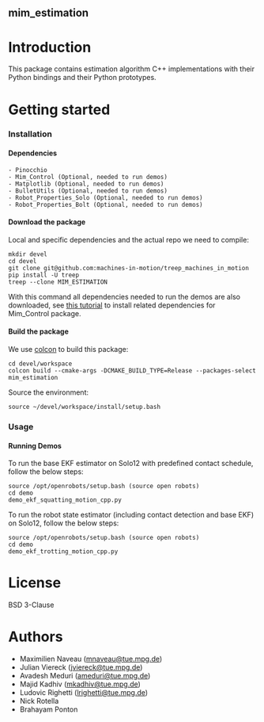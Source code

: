 mim_estimation
-----------

# Introduction

This package contains estimation algorithm C++ implementations with their Python
bindings and their Python prototypes.

# Getting started

### Installation

#### Dependencies

```
- Pinocchio
- Mim_Control (Optional, needed to run demos)
- Matplotlib (Optional, needed to run demos)
- BulletUtils (Optional, needed to run demos)
- Robot_Properties_Solo (Optional, needed to run demos)
- Robot_Properties_Bolt (Optional, needed to run demos)
```

#### Download the package

Local and specific dependencies and the actual repo we need to compile:
```
mkdir devel
cd devel
git clone git@github.com:machines-in-motion/treep_machines_in_motion
pip install -U treep
treep --clone MIM_ESTIMATION
```

With this command all dependencies needed to run the demos are also downloaded, 
see [this tutorial](https://github.com/machines-in-motion/mim_control) to 
install related dependencies for Mim_Control package.

#### Build the package

We use [colcon](https://github.com/machines-in-motion/machines-in-motion.github.io/wiki/use_colcon)
to build this package:
```
cd devel/workspace
colcon build --cmake-args -DCMAKE_BUILD_TYPE=Release --packages-select mim_estimation
```

Source the environment:
```
source ~/devel/workspace/install/setup.bash
```

### Usage

#### Running Demos

To run the base EKF estimator on Solo12 with predefined contact schedule, follow 
the below steps:
```
source /opt/openrobots/setup.bash (source open robots)
cd demo
demo_ekf_squatting_motion_cpp.py
```

To run the robot state estimator (including contact detection and base EKF) on 
Solo12, follow the below steps:
```
source /opt/openrobots/setup.bash (source open robots)
cd demo
demo_ekf_trotting_motion_cpp.py
```

# License

BSD 3-Clause

# Authors

- Maximilien Naveau (mnaveau@tue.mpg.de)
- Julian Viereck (jviereck@tue.mpg.de)
- Avadesh Meduri (ameduri@tue.mpg.de)
- Majid Kadhiv (mkadhiv@tue.mpg.de)
- Ludovic Righetti (lrighetti@tue.mpg.de)
- Nick Rotella
- Brahayam Ponton

